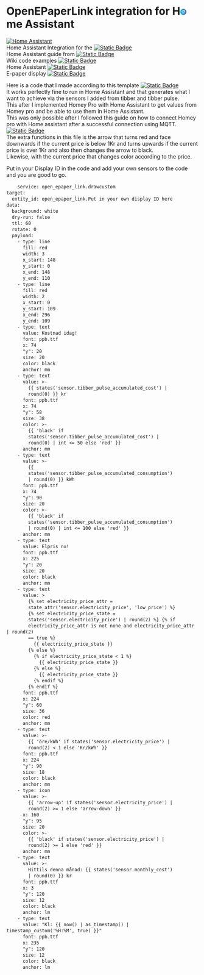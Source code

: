# OpenEPaperLink integration for H<img width="16"  alt="Home assistant" src="Images/Ha.png">me Assistant

[<img alt="Home Assistant" width="300" src="https://episensor.com/wp-content/uploads/2023/04/home-assistant.png" />](https://www.home-assistant.io/)<br>
Home Assistant Integration for the [![Static Badge](https://img.shields.io/badge/OpenEPaperLink-project-blue?logo=github)](https://github.com/jjwbruijn/OpenEPaperLink)<br>
Home Assistant guide from [![Static Badge](https://img.shields.io/badge/Jonas%20_Niesner-blue?logo=github)](https://github.com/jonasniesner/open_epaper_link_homeassistant)<br>
Wiki code examples [![Static Badge](https://img.shields.io/badge/Jonas_Niesner_Wiki-blue?logo=github)](https://github.com/jonasniesner/open_epaper_link_homeassistant.wiki.git)<br>
Home Assistant [![Static Badge](https://img.shields.io/badge/HA-Electronic%20_Price%20_Tag-blue?logo=homeassistant&logoColor=blue)](https://community.home-assistant.io/t/anyone-looked-into-using-electronic-price-tag-screens-with-ha/407649/1)<br>
E-paper display [![Static Badge](https://img.shields.io/badge/Share_your-Projects!-blue?logo=homeassistant)](https://community.home-assistant.io/t/e-paper-display/138625)

Here is a code that I made according to this template [![Static Badge](https://img.shields.io/badge/Electricity-price?logo=github)](https://github.com/jonasniesner/open_epaper_link_homeassistant/wiki/Electricity-price-and-usage-costs)<br>
It works perfectly fine to run in Home Assistant and that generates what I want to achieve via the sensors I added from tibber and tibber pulse.<br>
This after I implemented Homey Pro with Home Assistant to get values from Homey pro and be able to use them in Home Assistant.<br>
This was only possible after I followed this guide on how to connect Homey pro with Home assistant after a successful connection using MQTT.<br>
[![Static Badge](https://img.shields.io/badge/Homey%20pro%20%2B%20Home%20Assistant%20guide-blue?logo=github)](https://community.homey.app/t/tutorial-pro-how-to-integrate-home-assistant-with-homey/92641)<br>
The extra functions in this file is the arrow that turns red and face downwards if the current price is below 1Kr and turns upwards if the current price is over 1Kr and also then changes the arrow to black.<br>
Likewise, with the current price that changes color according to the price.<br>

Put in your Display ID in the code and add your own sensors to the code and you are good to go. 

```
    service: open_epaper_link.drawcustom
target:
  entity_id: open_epaper_link.Put in your own display ID here
data:
  background: white
  dry-run: false
  ttl: 60
  rotate: 0
  payload:
    - type: line
      fill: red
      width: 3
      x_start: 148
      y_start: 0
      x_end: 148
      y_end: 110
    - type: line
      fill: red
      width: 2
      x_start: 0
      y_start: 109
      x_end: 296
      y_end: 109
    - type: text
      value: Kostnad idag!
      font: ppb.ttf
      x: 74
      "y": 20
      size: 20
      color: black
      anchor: mm
    - type: text
      value: >-
        {{ states('sensor.tibber_pulse_accumulated_cost') |
        round(0) }} kr
      font: ppb.ttf
      x: 74
      "y": 58
      size: 38
      color: >-
        {{ 'black' if
        states('sensor.tibber_pulse_accumulated_cost') |
        round(0) | int <= 50 else 'red' }}
      anchor: mm
    - type: text
      value: >-
        {{
        states('sensor.tibber_pulse_accumulated_consumption')
        | round(0) }} kWh
      font: ppb.ttf
      x: 74
      "y": 90
      size: 20
      color: >-
        {{ 'black' if
        states('sensor.tibber_pulse_accumulated_consumption')
        | round(0) | int <= 100 else 'red' }}
      anchor: mm
    - type: text
      value: Elpris nu!
      font: ppb.ttf
      x: 225
      "y": 20
      size: 20
      color: black
      anchor: mm
    - type: text
      value: >
        {% set electricity_price_attr =
        state_attr('sensor.electricity_price', 'low_price') %}
        {% set electricity_price_state =
        states('sensor.electricity_price') | round(2) %} {% if
        electricity_price_attr is not none and electricity_price_attr | round(2)
        == true %}
          {{ electricity_price_state }}
        {% else %}
          {% if electricity_price_state < 1 %}
            {{ electricity_price_state }}
          {% else %}
            {{ electricity_price_state }}
          {% endif %}
        {% endif %}
      font: ppb.ttf
      x: 224
      "y": 60
      size: 36
      color: red
      anchor: mm
    - type: text
      value: >-
        {{ 'öre/kWh' if states('sensor.electricity_price') |
        round(2) < 1 else 'Kr/kWh' }}
      font: ppb.ttf
      x: 224
      "y": 90
      size: 18
      color: black
      anchor: mm
    - type: icon
      value: >-
        {{ 'arrow-up' if states('sensor.electricity_price') |
        round(2) >= 1 else 'arrow-down' }}
      x: 160
      "y": 95
      size: 20
      color: >-
        {{ 'black' if states('sensor.electricity_price') |
        round(2) >= 1 else 'red' }}
      anchor: mm
    - type: text
      value: >-
        Hittils denna månad: {{ states('sensor.monthly_cost')
        | round(0) }} kr
      font: ppb.ttf
      x: 3
      "y": 120
      size: 12
      color: black
      anchor: lm
    - type: text
      value: "Kl: {{ now() | as_timestamp() | timestamp_custom('%H:%M', true) }}"
      font: ppb.ttf
      x: 235
      "y": 120
      size: 12
      color: black
      anchor: lm

```
